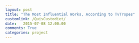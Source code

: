 ```yaml
---
layout: post
title: "The Most Influential Works, According to TvTropes"
customlink: /QuisCustodiet/
date:   2015-07-08 12:00:00
comments: True
categories: project
---
```


